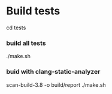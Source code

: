 # Build tests

cd tests

### build all tests
./make.sh

### buid with clang-static-analyzer
scan-build-3.8 -o build/report ./make.sh
